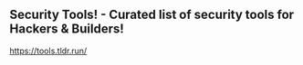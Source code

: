 ## Security Tools! - Curated list of security tools for Hackers & Builders!
https://tools.tldr.run/
